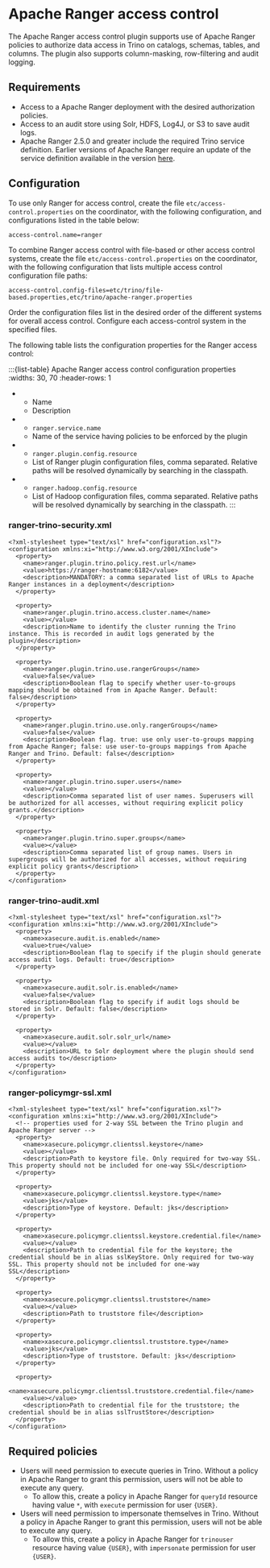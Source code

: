 # Apache Ranger access control

The Apache Ranger access control plugin supports use of Apache Ranger policies to authorize data access in Trino on catalogs, schemas, tables, and columns. The plugin also supports column-masking, row-filtering and audit logging.

## Requirements

* Access to a Apache Ranger deployment with the desired authorization policies.
* Access to an audit store using Solr, HDFS, Log4J, or S3 to save audit logs.
* Apache Ranger 2.5.0 and greater include the required Trino service definition. Earlier versions of Apache Ranger require an update of the service definition available in the version [here](
  https://github.com/apache/ranger/blob/ranger-2.5/agents-common/src/main/resources/service-defs/ranger-servicedef-trino.json).

## Configuration

To use only Ranger for access control, create the file `etc/access-control.properties` on the coordinator,
with the following configuration, and configurations listed in the table below:

```properties
access-control.name=ranger
```


To combine Ranger access control with file-based or other access control systems, create the file
`etc/access-control.properties` on the coordinator, with the following configuration that lists
multiple access control configuration file paths:

```properties
access-control.config-files=etc/trino/file-based.properties,etc/trino/apache-ranger.properties
```

Order the configuration files list in the desired order of the different systems
for overall access control. Configure each access-control system in the
specified files.

The following table lists the configuration properties for the Ranger access control:

:::{list-table} Apache Ranger access control configuration properties
:widths: 30, 70
:header-rows: 1

* - Name
  - Description
* - `ranger.service.name`
  - Name of the service having policies to be enforced by the plugin
* - `ranger.plugin.config.resource`
  - List of Ranger plugin configuration files, comma separated. Relative paths will be resolved dynamically by searching in the classpath.
* - `ranger.hadoop.config.resource`
  - List of Hadoop configuration files, comma separated. Relative paths will be resolved dynamically by searching in the classpath.
:::

### ranger-trino-security.xml
```
<?xml-stylesheet type="text/xsl" href="configuration.xsl"?>
<configuration xmlns:xi="http://www.w3.org/2001/XInclude">
  <property>
    <name>ranger.plugin.trino.policy.rest.url</name>
    <value>https://ranger-hostname:6182</value>
    <description>MANDATORY: a comma separated list of URLs to Apache Ranger instances in a deployment</description>
  </property>

  <property>
    <name>ranger.plugin.trino.access.cluster.name</name>
    <value></value>
    <description>Name to identify the cluster running the Trino instance. This is recorded in audit logs generated by the plugin</description>
  </property>

  <property>
    <name>ranger.plugin.trino.use.rangerGroups</name>
    <value>false</value>
    <description>Boolean flag to specify whether user-to-groups mapping should be obtained from in Apache Ranger. Default: false</description>
  </property>

  <property>
    <name>ranger.plugin.trino.use.only.rangerGroups</name>
    <value>false</value>
    <description>Boolean flag. true: use only user-to-groups mapping from Apache Ranger; false: use user-to-groups mappings from Apache Ranger and Trino. Default: false</description>
  </property>

  <property>
    <name>ranger.plugin.trino.super.users</name>
    <value></value>
    <description>Comma separated list of user names. Superusers will be authorized for all accesses, without requiring explicit policy grants.</description>
  </property>

  <property>
    <name>ranger.plugin.trino.super.groups</name>
    <value></value>
    <description>Comma separated list of group names. Users in supergroups will be authorized for all accesses, without requiring explicit policy grants</description>
  </property>
</configuration>
```

### ranger-trino-audit.xml
```
<?xml-stylesheet type="text/xsl" href="configuration.xsl"?>
<configuration xmlns:xi="http://www.w3.org/2001/XInclude">
  <property>
    <name>xasecure.audit.is.enabled</name>
    <value>true</value>
    <description>Boolean flag to specify if the plugin should generate access audit logs. Default: true</description>
  </property>

  <property>
    <name>xasecure.audit.solr.is.enabled</name>
    <value>false</value>
    <description>Boolean flag to specify if audit logs should be stored in Solr. Default: false</description>
  </property>

  <property>
    <name>xasecure.audit.solr.solr_url</name>
    <value></value>
    <description>URL to Solr deployment where the plugin should send access audits to</description>
  </property>
</configuration>
```

### ranger-policymgr-ssl.xml
```
<?xml-stylesheet type="text/xsl" href="configuration.xsl"?>
<configuration xmlns:xi="http://www.w3.org/2001/XInclude">
  <!-- properties used for 2-way SSL between the Trino plugin and Apache Ranger server -->
  <property>
    <name>xasecure.policymgr.clientssl.keystore</name>
    <value></value>
    <description>Path to keystore file. Only required for two-way SSL. This property should not be included for one-way SSL</description>
  </property>

  <property>
    <name>xasecure.policymgr.clientssl.keystore.type</name>
    <value>jks</value>
    <description>Type of keystore. Default: jks</description>
  </property>

  <property>
    <name>xasecure.policymgr.clientssl.keystore.credential.file</name>
    <value></value>
    <description>Path to credential file for the keystore; the credential should be in alias sslKeyStore. Only required for two-way SSL. This property should not be included for one-way SSL</description>
  </property>

  <property>
    <name>xasecure.policymgr.clientssl.truststore</name>
    <value></value>
    <description>Path to truststore file</description>
  </property>

  <property>
    <name>xasecure.policymgr.clientssl.truststore.type</name>
    <value>jks</value>
    <description>Type of truststore. Default: jks</description>
  </property>

  <property>
    <name>xasecure.policymgr.clientssl.truststore.credential.file</name>
    <value></value>
    <description>Path to credential file for the truststore; the credential should be in alias sslTrustStore</description>
  </property>
</configuration>
```

## Required policies

* Users will need permission to execute queries in Trino. Without a policy in Apache Ranger to grant this permission, users will not be able to execute any query.
  * To allow this, create a policy in Apache Ranger for `queryId` resource having value `*`, with `execute` permission for user `{USER}`.
* Users will need permission to impersonate themselves in Trino. Without a policy in Apache Ranger to grant this permission, users will not be able to execute any query.
  * To allow this, create a policy in Apache Ranger for `trinouser` resource having value `{USER}`, with `impersonate` permission for user `{USER}`.
